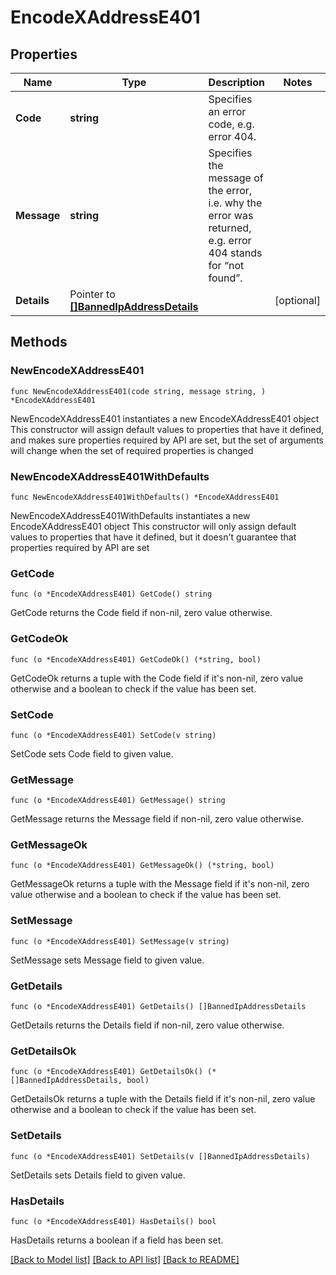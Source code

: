 # EncodeXAddressE401

## Properties

Name | Type | Description | Notes
------------ | ------------- | ------------- | -------------
**Code** | **string** | Specifies an error code, e.g. error 404. | 
**Message** | **string** | Specifies the message of the error, i.e. why the error was returned, e.g. error 404 stands for “not found”. | 
**Details** | Pointer to [**[]BannedIpAddressDetails**](BannedIpAddressDetails.md) |  | [optional] 

## Methods

### NewEncodeXAddressE401

`func NewEncodeXAddressE401(code string, message string, ) *EncodeXAddressE401`

NewEncodeXAddressE401 instantiates a new EncodeXAddressE401 object
This constructor will assign default values to properties that have it defined,
and makes sure properties required by API are set, but the set of arguments
will change when the set of required properties is changed

### NewEncodeXAddressE401WithDefaults

`func NewEncodeXAddressE401WithDefaults() *EncodeXAddressE401`

NewEncodeXAddressE401WithDefaults instantiates a new EncodeXAddressE401 object
This constructor will only assign default values to properties that have it defined,
but it doesn't guarantee that properties required by API are set

### GetCode

`func (o *EncodeXAddressE401) GetCode() string`

GetCode returns the Code field if non-nil, zero value otherwise.

### GetCodeOk

`func (o *EncodeXAddressE401) GetCodeOk() (*string, bool)`

GetCodeOk returns a tuple with the Code field if it's non-nil, zero value otherwise
and a boolean to check if the value has been set.

### SetCode

`func (o *EncodeXAddressE401) SetCode(v string)`

SetCode sets Code field to given value.


### GetMessage

`func (o *EncodeXAddressE401) GetMessage() string`

GetMessage returns the Message field if non-nil, zero value otherwise.

### GetMessageOk

`func (o *EncodeXAddressE401) GetMessageOk() (*string, bool)`

GetMessageOk returns a tuple with the Message field if it's non-nil, zero value otherwise
and a boolean to check if the value has been set.

### SetMessage

`func (o *EncodeXAddressE401) SetMessage(v string)`

SetMessage sets Message field to given value.


### GetDetails

`func (o *EncodeXAddressE401) GetDetails() []BannedIpAddressDetails`

GetDetails returns the Details field if non-nil, zero value otherwise.

### GetDetailsOk

`func (o *EncodeXAddressE401) GetDetailsOk() (*[]BannedIpAddressDetails, bool)`

GetDetailsOk returns a tuple with the Details field if it's non-nil, zero value otherwise
and a boolean to check if the value has been set.

### SetDetails

`func (o *EncodeXAddressE401) SetDetails(v []BannedIpAddressDetails)`

SetDetails sets Details field to given value.

### HasDetails

`func (o *EncodeXAddressE401) HasDetails() bool`

HasDetails returns a boolean if a field has been set.


[[Back to Model list]](../README.md#documentation-for-models) [[Back to API list]](../README.md#documentation-for-api-endpoints) [[Back to README]](../README.md)


